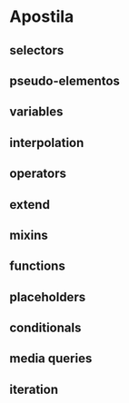 # Apostila

## selectors

## pseudo-elementos

## variables

## interpolation

## operators

## extend

## mixins

## functions

## placeholders

## conditionals

## media queries

## iteration
